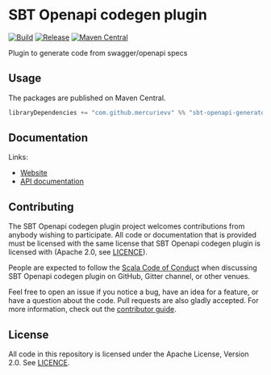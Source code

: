 # SBT Openapi codegen plugin

[![Build](https://github.com/MercurieVV/sbt-openapi-generator-plugin/workflows/build/badge.svg?branch=master)](https://github.com/MercurieVV/sbt-openapi-generator-plugin/actions?query=branch%3Amaster+workflow%3Abuild) [![Release](https://github.com/MercurieVV/sbt-openapi-generator-plugin/workflows/release/badge.svg)](https://github.com/MercurieVV/sbt-openapi-generator-plugin/actions?query=workflow%3Arelease) [![Maven Central](https://maven-badges.herokuapp.com/maven-central/com.github.mercurievv/sbt-openapi-generator-plugin-core_2.13/badge.svg)](https://maven-badges.herokuapp.com/maven-central/com.github.mercurievv/sbt-openapi-generator-plugin-core_2.13)

Plugin to generate code from swagger/openapi specs

## Usage

The packages are published on Maven Central.

```scala
libraryDependencies += "com.github.mercurievv" %% "sbt-openapi-generator-plugin-core" % "<version>"
```

## Documentation

Links:

- [Website](https://mercurievv.github.io/sbt-openapi-generator-plugin/)
- [API documentation](https://mercurievv.github.io/sbt-openapi-generator-plugin//api/)

## Contributing

The SBT Openapi codegen plugin project welcomes contributions from anybody wishing to participate.  All code or documentation that is provided must be licensed with the same license that SBT Openapi codegen plugin is licensed with (Apache 2.0, see [LICENCE](./LICENSE.md)).

People are expected to follow the [Scala Code of Conduct](./CODE_OF_CONDUCT.md) when discussing SBT Openapi codegen plugin on GitHub, Gitter channel, or other venues.

Feel free to open an issue if you notice a bug, have an idea for a feature, or have a question about the code. Pull requests are also gladly accepted. For more information, check out the [contributor guide](./CONTRIBUTING.md).

## License

All code in this repository is licensed under the Apache License, Version 2.0.  See [LICENCE](./LICENSE.md).

